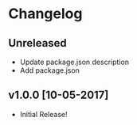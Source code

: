 # Changelog

## Unreleased
<!-- Add new, unreleased items here. -->
- Update package.json description
- Add package.json

## v1.0.0 [10-05-2017]
- Initial Release!
